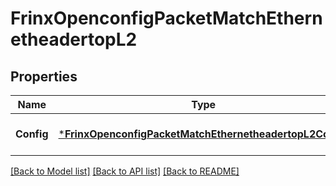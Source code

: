 # FrinxOpenconfigPacketMatchEthernetheadertopL2

## Properties
Name | Type | Description | Notes
------------ | ------------- | ------------- | -------------
**Config** | [***FrinxOpenconfigPacketMatchEthernetheadertopL2Config**](frinx.openconfig.packet.match.ethernetheadertop.l2.Config.md) | Optional[Configuration data] REF:Optional.empty | [optional] [default to null]

[[Back to Model list]](../README.md#documentation-for-models) [[Back to API list]](../README.md#documentation-for-api-endpoints) [[Back to README]](../README.md)


